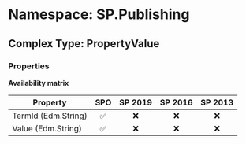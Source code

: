 # Namespace: SP.Publishing

## Complex Type: PropertyValue

### Properties

**Availability matrix**

Property | SPO | SP 2019 | SP 2016 | SP 2013
----------|:---:|:-------:|:-------:|:-------:
TermId (Edm.String) | ✅ | ❌ | ❌ | ❌
Value (Edm.String) | ✅ | ❌ | ❌ | ❌